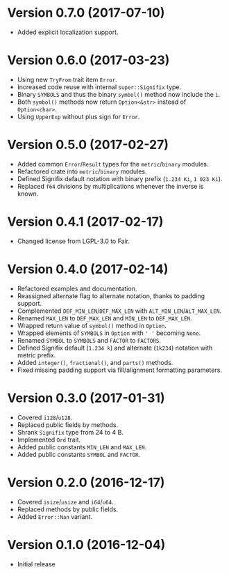 # Version 0.7.0 (2017-07-10)

  * Added explicit localization support.

# Version 0.6.0 (2017-03-23)

  * Using new `TryFrom` trait item `Error`.
  * Increased code reuse with internal `super::Signifix` type.
  * Binary `SYMBOLS` and thus the binary `symbol()` method now include the `i`.
  * Both `symbol()` methods now return `Option<&str>` instead of `Option<char>`.
  * Using `UpperExp` without plus sign for `Error`.

# Version 0.5.0 (2017-02-27)

  * Added common `Error`/`Result` types for the `metric`/`binary` modules.
  * Refactored crate into `metric`/`binary` modules.
  * Defined Signifix default notation with binary prefix (`1.234 Ki`,
    `1 023 Ki`).
  * Replaced `f64` divisions by multiplications whenever the inverse is known.

# Version 0.4.1 (2017-02-17)

  * Changed license from LGPL-3.0 to Fair.

# Version 0.4.0 (2017-02-14)

  * Refactored examples and documentation.
  * Reassigned alternate flag to alternate notation, thanks to padding support.
  * Complemented `DEF_MIN_LEN`/`DEF_MAX_LEN` with `ALT_MIN_LEN`/`ALT_MAX_LEN`.
  * Renamed `MAX_LEN` to `DEF_MAX_LEN` and `MIN_LEN` to `DEF_MAX_LEN`.
  * Wrapped return value of `symbol()` method in `Option`.
  * Wrapped elements of `SYMBOLS` in `Option` with `' '` becoming `None`.
  * Renamed `SYMBOL` to `SYMBOLS` and `FACTOR` to `FACTORS`.
  * Defined Signifix default (`1.234 k`) and alternate (`1k234`) notation with
    metric prefix.
  * Added `integer()`, `fractional()`, and `parts()` methods.
  * Fixed missing padding support via fill/alignment formatting parameters.

# Version 0.3.0 (2017-01-31)

  * Covered `i128`/`u128`.
  * Replaced public fields by methods.
  * Shrank `Signifix` type from 24 to 4 B.
  * Implemented `Ord` trait.
  * Added public constants `MIN_LEN` and `MAX_LEN`.
  * Added public constants `SYMBOL` and `FACTOR`.

# Version 0.2.0 (2016-12-17)

  * Covered `isize`/`usize` and `i64`/`u64`.
  * Replaced methods by public fields.
  * Added `Error::Nan` variant.

# Version 0.1.0 (2016-12-04)

  * Initial release
